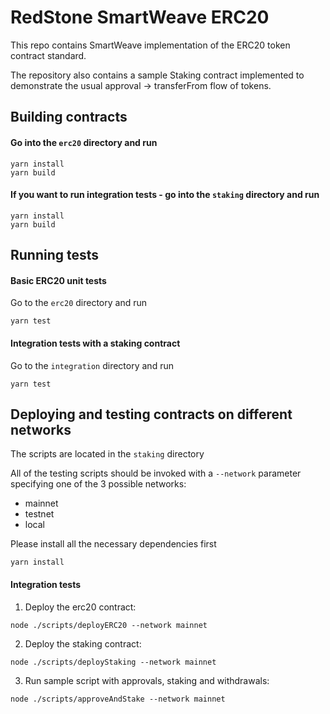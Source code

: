 # RedStone SmartWeave ERC20

This repo contains SmartWeave implementation of the ERC20 token contract standard.

The repository also contains a sample Staking contract implemented to demonstrate the usual 
approval -> transferFrom flow of tokens. 

## Building contracts

#### Go into the `erc20` directory and run

```
yarn install
yarn build
```

#### If you want to run integration tests - go into the `staking` directory and run

```
yarn install
yarn build
```

## Running tests

#### Basic ERC20 unit tests

Go to the `erc20` directory and run

`
yarn test
`

#### Integration tests with a staking contract

Go to the `integration` directory and run

`
yarn test
`


## Deploying and testing contracts on different networks

The scripts are located in the `staking` directory


All of the testing scripts should be invoked with a `--network` parameter specifying one of the 3 possible networks:
* mainnet
* testnet
* local

Please install all the necessary dependencies first

```
yarn install
```


#### Integration tests

1. Deploy the erc20 contract: 

`
node ./scripts/deployERC20 --network mainnet
`

2. Deploy the staking contract:

`
node ./scripts/deployStaking --network mainnet
`

3. Run sample script with approvals, staking and withdrawals:

`
node ./scripts/approveAndStake --network mainnet
`



